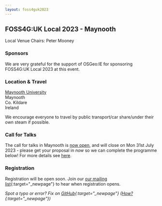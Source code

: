 ```yaml
---
layout: foss4guk2023
---
```


## FOSS4G:UK Local 2023 - Maynooth

Local Venue Chairs: Peter Mooney



### Sponsors

We are very grateful for the support of OSGeo:IE for sponsoring FOSS4G:UK Local 2023 at this event. 


### Location & Travel

[Maynooth University](https://www.openstreetmap.org/way/337384277#map=17/53.38322/-6.60393)<br>
Maynooth<br>
Co. Kildare<br>
Ireland<br>

We encourage everyone to travel by public transport/car share/under their own steam if possible.


### Call for Talks

The call for talks in Maynooth is [now open](https://forms.gle/hvfkQvwxWjxwMXMN6), and will close on Mon 31st July 2023 - please get your proposal in *now* so we can complete the programme below! For more details see [here](https://uk.osgeo.org/foss4guklocal2023/index.html#call-for-talks).


### Registration

Registration will be open soon. Join our [our mailing list](https://lists.osgeo.org/mailman/listinfo/uk){:target="_newpage"} to hear when registration opens. 

*Spot a typo or error? Fix on [GitHub](https://github.com/osgeouk/website/blob/gh-pages/foss4guklocal2023/maynooth.md){:target="_newpage"} ([How?](https://uk.osgeo.org/editing-on-github){:target="_newpage"})*